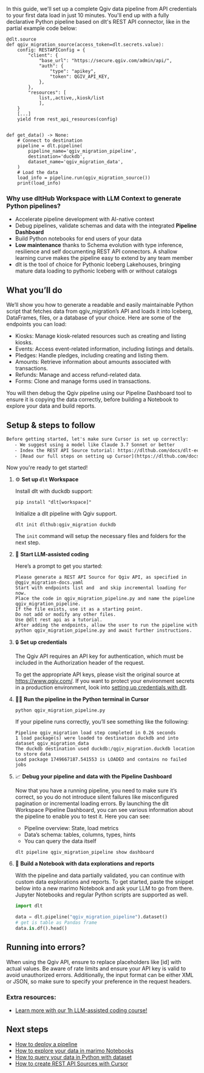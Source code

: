 In this guide, we'll set up a complete Qgiv data pipeline from API credentials to your first data load in just 10 minutes. You'll end up with a fully declarative Python pipeline based on dlt's REST API connector, like in the partial example code below:

```python-outcome
@dlt.source
def qgiv_migration_source(access_token=dlt.secrets.value):
    config: RESTAPIConfig = {
        "client": {
            "base_url": "https://secure.qgiv.com/admin/api/",
            "auth": {
                "type": "apikey",
                "token": QGIV_API_KEY,
            },
        },
        "resources": [
            list,,active,,kiosk/list
            ],
    }
    [...]
    yield from rest_api_resources(config)


def get_data() -> None:
    # Connect to destination
    pipeline = dlt.pipeline(
        pipeline_name='qgiv_migration_pipeline',
        destination='duckdb',
        dataset_name='qgiv_migration_data', 
    )
    # Load the data
    load_info = pipeline.run(qgiv_migration_source())
    print(load_info) 
```

### Why use dltHub Workspace with LLM Context to generate Python pipelines?

- Accelerate pipeline development with AI-native context
- Debug pipelines, validate schemas and data with the integrated **Pipeline Dashboard**
- Build Python notebooks for end users of your data
- **Low maintenance** thanks to Schema evolution with type inference, resilience and self documenting REST API connectors. A shallow learning curve makes the pipeline easy to extend by any team member
- dlt is the tool of choice for Pythonic Iceberg Lakehouses, bringing mature data loading to pythonic Iceberg with or without catalogs

## What you’ll do

We’ll show you how to generate a readable and easily maintainable Python script that fetches data from qgiv_migration’s API and loads it into Iceberg, DataFrames, files, or a database of your choice. Here are some of the endpoints you can load:

- Kiosks: Manage kiosk-related resources such as creating and listing kiosks.
- Events: Access event-related information, including listings and details.
- Pledges: Handle pledges, including creating and listing them.
- Amounts: Retrieve information about amounts associated with transactions.
- Refunds: Manage and access refund-related data.
- Forms: Clone and manage forms used in transactions.

You will then debug the Qgiv pipeline using our Pipeline Dashboard tool to ensure it is copying the data correctly, before building a Notebook to explore your data and build reports.

## Setup & steps to follow

```default
Before getting started, let's make sure Cursor is set up correctly:
   - We suggest using a model like Claude 3.7 Sonnet or better
   - Index the REST API Source tutorial: https://dlthub.com/docs/dlt-ecosystem/verified-sources/rest_api/ and add it to context as **@dlt rest api**
   - [Read our full steps on setting up Cursor](https://dlthub.com/docs/dlt-ecosystem/llm-tooling/cursor-restapi#23-configuring-cursor-with-documentation)
```

Now you're ready to get started!

1. ⚙️ **Set up `dlt` Workspace**
    
    Install dlt with duckdb support:
    ```shell
    pip install "dlt[workspace]"
    ```

    Initialize a dlt pipeline with Qgiv support.
    ```shell
    dlt init dlthub:qgiv_migration duckdb
    ```

    The `init` command will setup the necessary files and folders for the next step.
    
2. 🤠 **Start LLM-assisted coding**
    
    Here’s a prompt to get you started:
    
    ```prompt
    Please generate a REST API Source for Qgiv API, as specified in @qgiv_migration-docs.yaml 
    Start with endpoints list and  and skip incremental loading for now. 
    Place the code in qgiv_migration_pipeline.py and name the pipeline qgiv_migration_pipeline. 
    If the file exists, use it as a starting point. 
    Do not add or modify any other files. 
    Use @dlt rest api as a tutorial. 
    After adding the endpoints, allow the user to run the pipeline with python qgiv_migration_pipeline.py and await further instructions.
    ```

    
3. 🔒 **Set up credentials** 
    
    The Qgiv API requires an API key for authentication, which must be included in the Authorization header of the request.
    
    To get the appropriate API keys, please visit the original source at https://www.qgiv.com/.
    If you want to protect your environment secrets in a production environment, look into [setting up credentials with dlt](https://dlthub.com/docs/walkthroughs/add_credentials).
    
4. 🏃‍♀️ **Run the pipeline in the Python terminal in Cursor**
    
    ```shell
    python qgiv_migration_pipeline.py
    ```
    
    If your pipeline runs correctly, you’ll see something like the following:
    
    ```shell
    Pipeline qgiv_migration load step completed in 0.26 seconds
    1 load package(s) were loaded to destination duckdb and into dataset qgiv_migration_data
    The duckdb destination used duckdb:/qgiv_migration.duckdb location to store data
    Load package 1749667187.541553 is LOADED and contains no failed jobs
    ```
    
5. 📈 **Debug your pipeline and data with the Pipeline Dashboard**

    Now that you have a running pipeline, you need to make sure it’s correct, so you do not introduce silent failures like misconfigured pagination or incremental loading errors. By launching the dlt Workspace Pipeline Dashboard, you can see various information about the pipeline to enable you to test it. Here you can see:
    - Pipeline overview: State, load metrics
    - Data’s schema: tables, columns, types, hints
    - You can query the data itself
    
    ```shell
    dlt pipeline qgiv_migration_pipeline show dashboard
    ```
    
6. 🐍 **Build a Notebook with data explorations and reports**

    With the pipeline and data partially validated, you can continue with custom data explorations and reports. To get started, paste the snippet below into a new marimo Notebook and ask your LLM to go from there. Jupyter Notebooks and regular Python scripts are supported as well.

    
    ```python
    import dlt

   data = dlt.pipeline("qgiv_migration_pipeline").dataset()
   # get is table as Pandas frame
   data.is.df().head()
    ```

## Running into errors?

When using the Qgiv API, ensure to replace placeholders like [id] with actual values. Be aware of rate limits and ensure your API key is valid to avoid unauthorized errors. Additionally, the input format can be either XML or JSON, so make sure to specify your preference in the request headers.

### Extra resources:

- [Learn more with our 1h LLM-assisted coding course!](https://www.youtube.com/watch?v=GGid70rnJuM)

## Next steps

- [How to deploy a pipeline](https://dlthub.com/docs/walkthroughs/deploy-a-pipeline)
- [How to explore your data in marimo Notebooks](https://dlthub.com/docs/general-usage/dataset-access/marimo)
- [How to query your data in Python with dataset](https://dlthub.com/docs/general-usage/dataset-access/dataset)
- [How to create REST API Sources with Cursor](https://dlthub.com/docs/dlt-ecosystem/llm-tooling/cursor-restapi)
